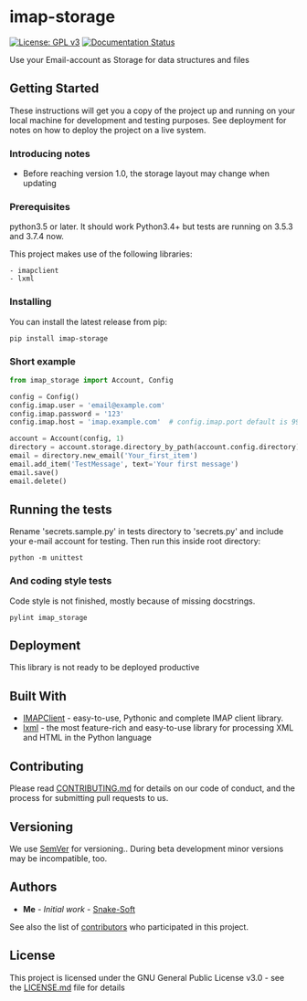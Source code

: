 
# imap-storage
[![License: GPL v3](https://img.shields.io/badge/License-GPLv3-blue.svg)](https://www.gnu.org/licenses/gpl-3.0)
[![Documentation Status](https://readthedocs.org/projects/imap-storage/badge/?version=latest)](https://imap-storage.readthedocs.io/en/latest/?badge=latest)

Use your Email-account as Storage for data structures and files 


## Getting Started

These instructions will get you a copy of the project up and running on your local machine for development and testing purposes. See deployment for notes on how to deploy the project on a live system.

### Introducing notes
- Before reaching version 1.0, the storage layout may change when updating

### Prerequisites

python3.5 or later.
It should work Python3.4+ but tests are running on 3.5.3 and 3.7.4 now.

This project makes use of the following libraries:
```
- imapclient
- lxml
```

### Installing

You can install the latest release from pip:
```
pip install imap-storage
```

### Short example

```python
from imap_storage import Account, Config

config = Config()
config.imap.user = 'email@example.com'
config.imap.password = '123'
config.imap.host = 'imap.example.com'  # config.imap.port default is 993

account = Account(config, 1)
directory = account.storage.directory_by_path(account.config.directory)
email = directory.new_email('Your_first_item')
email.add_item('TestMessage', text='Your first message')
email.save()
email.delete()
```


## Running the tests
Rename 'secrets.sample.py' in tests directory to 'secrets.py' and include your e-mail account for testing.
Then run this inside root directory:
```
python -m unittest
```

### And coding style tests

Code style is not finished, mostly because of missing docstrings.
```
pylint imap_storage
```

## Deployment

This library is not ready to be deployed productive


## Built With
* [IMAPClient](https://imapclient.readthedocs.io/en/2.1.0/) - easy-to-use, Pythonic and complete IMAP client library.
* [lxml](https://lxml.de/) - the most feature-rich and easy-to-use library for processing XML and HTML in the Python language


## Contributing
Please read [CONTRIBUTING.md](https://gist.github.com/PurpleBooth/b24679402957c63ec426) for details on our code of conduct, and the process for submitting pull requests to us.


## Versioning
We use [SemVer](http://semver.org/) for versioning.. 
During beta development minor versions may be incompatible, too.

## Authors
* **Me** - *Initial work* - [Snake-Soft](https://github.com/snake-soft)

See also the list of [contributors](https://github.com/snake-soft/imap-storage/graphs/contributors) who participated in this project.

## License

This project is licensed under the GNU General Public License v3.0 - see the [LICENSE.md](LICENSE.md) file for details
